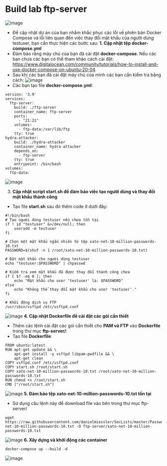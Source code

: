 # Build lab ftp-server

![image](https://github.com/user-attachments/assets/62a26e5a-691d-45a6-b9fd-a084476ff4d4)

- Để cập nhật dự án của bạn nhằm khắc phục các lỗi về phiên bản Docker Compose và lỗi liên quan đến việc thay đổi mật khẩu của người dùng testuser, bạn cần thực hiện các bước sau:
**1. Cập nhật tệp docker-compose.yml**
- Đảm bảo rằng máy chủ của bạn đã cài đặt **docker-compose**. Nếu các bạn chưa các bạn có thể tham khảo cách cài đặt: https://www.digitalocean.com/community/tutorials/how-to-install-and-use-docker-compose-on-ubuntu-20-04.
- Sau khi các bạn đã cài đặt máy chủ của mình các bạn cần kiểm tra bằng cách:
![image](https://github.com/user-attachments/assets/51b3071c-168f-4b5b-a4b3-be6d374390ca)
- Các bạn tạo file **docker-compose.yml**: 
```
version: '3.9'
services:
  ftp-server:
    build: ./ftp-server
    container_name: ftp-server
    ports:
      - "21:21"
    volumes:
      - ftp-data:/var/lib/ftp
    tty: true
hydra-attacker:
    build: ./hydra-attacker
    container_name: hydra-attacker
    depends_on:
      - ftp-server
    tty: true
    entrypoint: /bin/bash
volumes:
  ftp-data:
```
![image](https://github.com/user-attachments/assets/fe5fb6d8-def7-4ef2-9c24-dece46e44494)

3. **Cập nhật script start.sh để đảm bảo việc tạo người dùng và thay đổi mật khẩu thành công**
- Tạo file **start.sh** sau đó thêm code ở dưới đây:
```
#!/bin/bash
# Tạo người dùng testuser nếu chưa tồn tại
if ! id "testuser" &>/dev/null; then
    useradd -m testuser
fi

# Chọn một mật khẩu ngẫu nhiên từ tệp xato-net-10-million-passwords-10.txt
PASSWORD=$(shuf -n 1 /root/xato-net-10-million-passwords-10.txt)

# Đặt mật khẩu cho người dùng testuser
echo "testuser:$PASSWORD" | chpasswd

# Kiểm tra xem mật khẩu đã được thay đổi thành công chưa
if [ $? -eq 0 ]; then
    echo "Mật khẩu cho user 'testuser' là: $PASSWORD"
else
    echo "Không thể thay đổi mật khẩu cho user 'testuser'."
fi

# Khởi động dịch vụ FTP
/usr/sbin/vsftpd /etc/vsftpd.conf
```
![image](https://github.com/user-attachments/assets/bee7bf80-3f12-471d-851f-82bb4ffa5d72)
**4. Cập nhật Dockerfile để cài đặt các gói cần thiết**
- Thêm các lệnh cài đặt các gói cần thiết cho **PAM và FTP** vào **Dockerfile** trong thư mục **ftp-server/**:
- Tạo file **Dockerfile**:
```
FROM ubuntu:latest
RUN apt-get update && \
    apt-get install -y vsftpd libpam-pwdfile && \
    apt-get clean
COPY vsftpd.conf /etc/vsftpd.conf
COPY start.sh /root/start.sh
COPY xato-net-10-million-passwords-10.txt /root/xato-net-10-million-passwords-10.txt
RUN chmod +x /root/start.sh
CMD ["/root/start.sh"]
```
![image](https://github.com/user-attachments/assets/42bb5c36-0c30-43f1-afc1-9538914c637e)
**5. Đảm bảo tệp xato-net-10-million-passwords-10.txt tồn tại**
- Sử dụng câu lệnh này để download file vào bên trong thư mục ftp-server/
```
wget https://raw.githubusercontent.com/danielmiessler/SecLists/master/Passwords/xato-net-10-million-passwords-10.txt -O ftp-server/xato-net-10-million-passwords-10.txt

```
![image](https://github.com/user-attachments/assets/7db60436-049b-4bb9-9efa-8de8ce128453) 
**6. Xây dựng và khởi động các container**
```
docker-compose up --build -d
```
![image](https://github.com/user-attachments/assets/dec7b8dd-0296-4ae0-88ce-05c360050b10)

